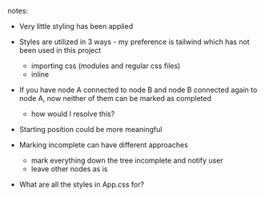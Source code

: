 notes:

- Very little styling has been applied
- Styles are utilized in 3 ways - my preference is tailwind which has not been used in this project

  - importing css (modules and regular css files)
  - inline

- If you have node A connected to node B and node B connected again to node A, now neither of them can be marked as completed

  - how would I resolve this?

- Starting position could be more meaningful

- Marking incomplete can have different approaches

  - mark everything down the tree incomplete and notify user
  - leave other nodes as is

- What are all the styles in App.css for?
